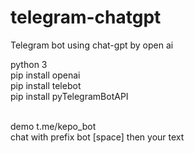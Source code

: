 # telegram-chatgpt
Telegram bot using chat-gpt by open ai

python 3 <br>
pip install openai  <br>
pip install telebot <br>
pip install pyTelegramBotAPI <br><br>

demo t.me/kepo_bot <br>
chat with prefix bot [space] then your text

